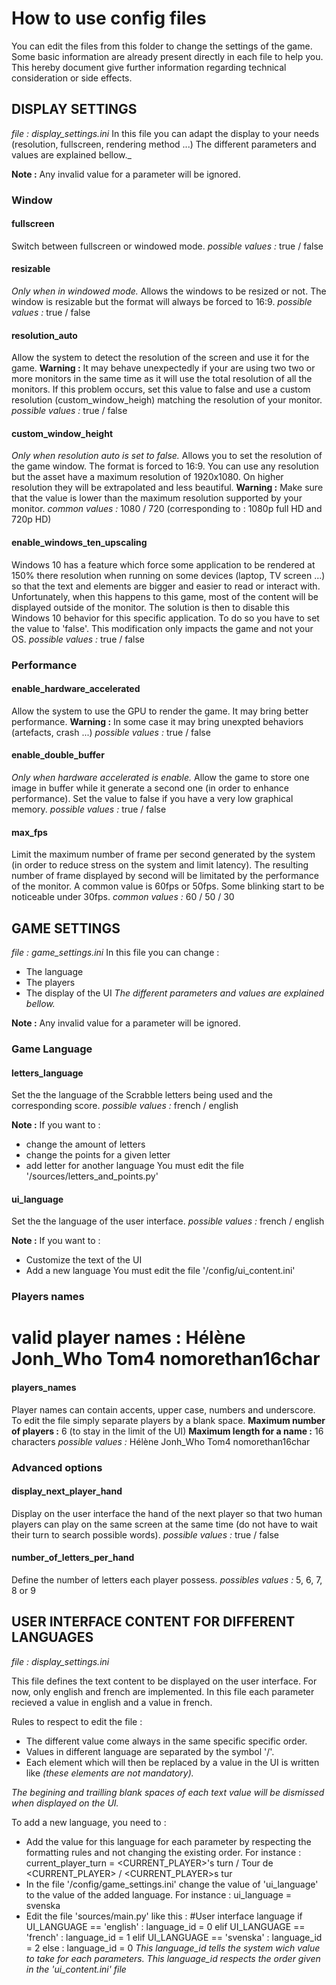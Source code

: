 # How to use config files

You can edit the files from this folder to change the settings of the game.
Some basic information are already present directly in each file to help you.
This hereby document give further information regarding technical consideration or side effects.


## DISPLAY SETTINGS
_file : display_settings.ini_
In this file you can adapt the display to your needs (resolution, fullscreen, rendering method ...)
The different parameters and values are explained bellow._

**Note :** Any invalid value for a parameter will be ignored.

### Window

#### fullscreen
Switch between fullscreen or windowed mode.
_possible values :_ true / false

#### resizable
_Only when in windowed mode._
Allows the windows to be resized or not. The window is resizable but the format will always be forced to 16:9.
_possible values :_ true / false

#### resolution_auto
Allow the system to detect the resolution of the screen and use it for the game.
**Warning :** It may behave unexpectedly if your are using two two or more monitors in the same time as it will use the total resolution of all the monitors. If this problem occurs, set this value to false and use a custom resolution (custom_window_heigh) matching the resolution of your monitor.
_possible values :_ true / false

#### custom_window_height
_Only when resolution auto is set to false._
Allows you to set the resolution of the game window. The format is forced to 16:9.
You can use any resolution but the asset have a maximum resolution of 1920x1080. On higher resolution they will be extrapolated and less beautiful.
**Warning :** Make sure that the value is lower than the maximum resolution supported by your monitor.
_common values :_ 1080 / 720 (corresponding to : 1080p full HD and 720p HD)

#### enable_windows_ten_upscaling
Windows 10 has a feature which force some application to be rendered at 150% there resolution when running on some devices (laptop, TV screen ...) so that the text and elements are bigger and easier to read or interact with. Unfortunately, when this happens to this game, most of the content will be displayed outside of the monitor. The solution is then to disable this Windows 10 behavior for this specific application. To do so you have to set the value to 'false'. This modification only impacts the game and not your OS.
_possible values :_ true / false


### Performance

#### enable_hardware_accelerated
Allow the system to use the GPU to render the game. It may bring better performance.
**Warning :** In some case it may bring unexpted behaviors (artefacts, crash ...)
_possible values :_ true / false

#### enable_double_buffer
_Only when hardware accelerated is enable._
Allow the game to store one image in buffer while it generate a second one (in order to enhance performance). Set the value to false if you have a very low graphical memory.
_possible values :_ true / false

#### max_fps
Limit the maximum number of frame per second generated by the system (in order to reduce stress on the system and limit latency). The resulting number of frame displayed by second will be limitated by the performance of the monitor. A common value is 60fps or 50fps. Some blinking start to be noticeable under 30fps.
_common values :_ 60 / 50 / 30



## GAME SETTINGS
_file : game_settings.ini_
In this file you can change :
* The language
* The players
* The display of the UI
_The different parameters and values are explained bellow._

**Note :** Any invalid value for a parameter will be ignored.


### Game Language


#### letters_language
Set the the language of the Scrabble letters being used and the corresponding score.
_possible values :_ french / english

**Note :**
If you want to  :
* change the amount of letters
* change the points for a given letter
* add letter for another language
You must edit the file '/sources/letters_and_points.py' 


#### ui_language
Set the the language of the user interface.
_possible values :_ french / english

**Note :**
If you want to :
* Customize the text of the UI
* Add a new language
You must edit the file '/config/ui_content.ini' 

### Players names

# valid player names : Hélène Jonh_Who Tom4 nomorethan16char

#### players_names
Player names can contain accents, upper case, numbers and underscore.
To edit the file simply separate players by a blank space.
**Maximum number of players :** 6 (to stay in the limit of the UI)
**Maximum length for a name :** 16 characters 
_possible values :_ Hélène Jonh_Who Tom4 nomorethan16char


### Advanced options

#### display_next_player_hand
Display on the user interface the hand of the next player so that two human players can play on the same screen at the same time (do not have to wait their turn to search possible words).
_possible values :_ true / false

#### number_of_letters_per_hand
Define the number of letters each player possess.
_possibles values :_ 5, 6, 7, 8 or 9



## USER INTERFACE CONTENT FOR DIFFERENT LANGUAGES 

_file : display_settings.ini_

This file defines the text content to be displayed on the user interface. For now, only english and french are implemented.
In this file each parameter recieved a value in english and a value in french.

Rules to respect to edit the file :
* The different value come always in the same specific specific order.
* Values in different language are separated by the symbol '/'.
* Each element which will then be replaced by a value in the UI is written like <THIS> _(these elements are not mandatory)._

_The begining and trailling blank spaces of each text value will be dismissed when displayed on the UI._

To add a new language, you need to :
* Add the value for this language for each parameter by respecting the formatting rules and not changing the existing order. For instance :
	current_player_turn = <CURRENT_PLAYER>'s turn / Tour de <CURRENT_PLAYER> / <CURRENT_PLAYER>s tur
* In the file '/config/game_settings.ini' change the value of 'ui_language' to the value of the added language. For instance :
	ui_language = svenska
* Edit the file 'sources/main.py' like this :
	#User interface language
	if UI_LANGUAGE == 'english' :
		language_id = 0
	elif UI_LANGUAGE == 'french' :
		language_id = 1
	elif UI_LANGUAGE == 'svenska' :
		language_id = 2
	else :
		language_id = 0
_This language_id  tells the system wich value to take for each parameters. This language_id respects the order given in the 'ui_content.ini' file_
